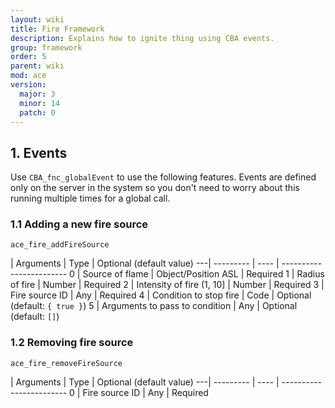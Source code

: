 ```yaml
---
layout: wiki
title: Fire Framework
description: Explains how to ignite thing using CBA events.
group: framework
order: 5
parent: wiki
mod: ace
version:
  major: 3
  minor: 14
  patch: 0
---
```



## 1. Events

Use `CBA_fnc_globalEvent` to use the following features. Events are defined only on the server in the system so you don't need to worry about this running multiple times for a global call.

### 1.1 Adding a new fire source

`ace_fire_addFireSource`

   | Arguments | Type | Optional (default value)
---| --------- | ---- | ------------------------
0  | Source of flame | Object/Position ASL | Required
1  | Radius of fire | Number | Required
2  | Intensity of fire (1, 10] | Number | Required
3  | Fire source ID | Any | Required
4  | Condition to stop fire | Code | Optional (default: `{ true }`)
5  | Arguments to pass to condition | Any | Optional (default: `[]`)

### 1.2 Removing fire source

`ace_fire_removeFireSource`

   | Arguments | Type | Optional (default value)
---| --------- | ---- | ------------------------
0  | Fire source ID | Any  | Required
